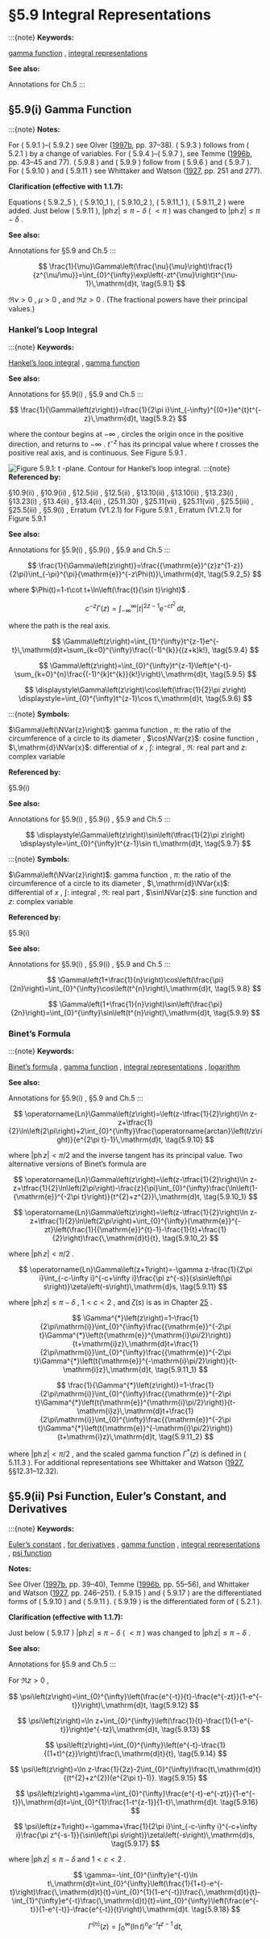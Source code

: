 # §5.9 Integral Representations

:::{note}
**Keywords:**

[gamma function](http://dlmf.nist.gov/search/search?q=gamma%20function) , [integral representations](http://dlmf.nist.gov/search/search?q=integral%20representations)

**See also:**

Annotations for Ch.5
:::


## §5.9(i) Gamma Function

:::{note}
**Notes:**

For ( 5.9.1 )–( 5.9.2 ) see Olver ([1997b](./bib/O.html#bib1809 "Asymptotics and Special Functions"), pp. 37–38). ( 5.9.3 ) follows from ( 5.2.1 ) by a change of variables. For ( 5.9.4 )–( 5.9.7 ), see Temme ([1996b](./bib/T.html#bib2230 "Special Functions: An Introduction to the Classical Functions of Mathematical Physics"), pp. 43–45 and 77). ( 5.9.8 ) and ( 5.9.9 ) follow from ( 5.9.6 ) and ( 5.9.7 ). For ( 5.9.10 ) and ( 5.9.11 ) see Whittaker and Watson ([1927](./bib/W.html#bib2404 "A Course of Modern Analysis"), pp. 251 and 277).

**Clarification (effective with 1.1.7):**

Equations ( 5.9.2_5 ), ( 5.9.10_1 ), ( 5.9.10_2 ), ( 5.9.11_1 ), ( 5.9.11_2 ) were added. Just below ( 5.9.11 ), $|\operatorname{ph}z|\leq\pi-\delta$ ( $<\pi$ ) was changed to $|\operatorname{ph}z|\leq\pi-\delta$ .

**See also:**

Annotations for §5.9 and Ch.5
:::


<a id="E1"></a>
$$
\frac{1}{\mu}\Gamma\left(\frac{\nu}{\mu}\right)\frac{1}{z^{\nu/\mu}}=\int_{0}^{\infty}\exp\left(-zt^{\mu}\right)t^{\nu-1}\,\mathrm{d}t, \tag{5.9.1}
$$

$\Re\nu>0$ , $\mu>0$ , and $\Re z>0$ . (The fractional powers have their principal values.)


### Hankel’s Loop Integral

:::{note}
**Keywords:**

[Hankel’s loop integral](http://dlmf.nist.gov/search/search?q=Hankel%20loop%20integral) , [gamma function](http://dlmf.nist.gov/search/search?q=gamma%20function)

**See also:**

Annotations for §5.9(i) , §5.9 and Ch.5
:::


<a id="E2"></a>
$$
\frac{1}{\Gamma\left(z\right)}=\frac{1}{2\pi i}\int_{-\infty}^{(0+)}e^{t}t^{-z}\,\mathrm{d}t, \tag{5.9.2}
$$

where the contour begins at $-\infty$ , circles the origin once in the positive direction, and returns to $-\infty$ . $t^{-z}$ has its principal value where $t$ crosses the positive real axis, and is continuous. See Figure 5.9.1 .

<a id="F1"></a>

![Figure 5.9.1: $t$ -plane. Contour for Hankel’s loop integral.](../html/5/9/F1.png)
:::{note}
**Referenced by:**

§10.9(ii) , §10.9(ii) , §12.5(ii) , §12.5(ii) , §13.10(ii) , §13.10(ii) , §13.23(i) , §13.23(i) , §13.4(ii) , §13.4(ii) , (25.11.30) , §25.11(vii) , §25.11(vii) , §25.5(iii) , §25.5(iii) , §5.9(i) , Erratum (V1.2.1) for Figure 5.9.1 , Erratum (V1.2.1) for Figure 5.9.1

**See also:**

Annotations for §5.9(i) , §5.9(i) , §5.9 and Ch.5
:::


<a id="E2_5"></a>
$$
\frac{1}{\Gamma\left(z\right)}=\frac{{\mathrm{e}}^{z}z^{1-z}}{2\pi}\int_{-\pi}^{\pi}{\mathrm{e}}^{-z\Phi(t)}\,\mathrm{d}t, \tag{5.9.2_5}
$$

where $\Phi(t)=1-t\cot t+\ln\left(\frac{t}{\sin t}\right)$ .


<a id="E3"></a>
$$
c^{-z}\Gamma\left(z\right)=\int_{-\infty}^{\infty}|t|^{2z-1}e^{-ct^{2}}\,\mathrm{d}t, \tag{5.9.3}
$$

where the path is the real axis.


<a id="E4"></a>
$$
\Gamma\left(z\right)=\int_{1}^{\infty}t^{z-1}e^{-t}\,\mathrm{d}t+\sum_{k=0}^{\infty}\frac{(-1)^{k}}{(z+k)k!}, \tag{5.9.4}
$$


<a id="E5"></a>
$$
\Gamma\left(z\right)=\int_{0}^{\infty}t^{z-1}\left(e^{-t}-\sum_{k=0}^{n}\frac{(-1)^{k}t^{k}}{k!}\right)\,\mathrm{d}t, \tag{5.9.5}
$$

<a id="EGx1"></a>

$$
\displaystyle\Gamma\left(z\right)\cos\left(\tfrac{1}{2}\pi z\right) \displaystyle=\int_{0}^{\infty}t^{z-1}\cos t\,\mathrm{d}t, \tag{5.9.6}
$$

:::{note}
**Symbols:**

$\Gamma\left(\NVar{z}\right)$: gamma function , $\pi$: the ratio of the circumference of a circle to its diameter , $\cos\NVar{z}$: cosine function , $\,\mathrm{d}\NVar{x}$: differential of $x$ , $\int$: integral , $\Re$: real part and $z$: complex variable

**Referenced by:**

§5.9(i)

**See also:**

Annotations for §5.9(i) , §5.9(i) , §5.9 and Ch.5
:::

$$
\displaystyle\Gamma\left(z\right)\sin\left(\tfrac{1}{2}\pi z\right) \displaystyle=\int_{0}^{\infty}t^{z-1}\sin t\,\mathrm{d}t, \tag{5.9.7}
$$

:::{note}
**Symbols:**

$\Gamma\left(\NVar{z}\right)$: gamma function , $\pi$: the ratio of the circumference of a circle to its diameter , $\,\mathrm{d}\NVar{x}$: differential of $x$ , $\int$: integral , $\Re$: real part , $\sin\NVar{z}$: sine function and $z$: complex variable

**Referenced by:**

§5.9(i)

**See also:**

Annotations for §5.9(i) , §5.9(i) , §5.9 and Ch.5
:::


<a id="E8"></a>
$$
\Gamma\left(1+\frac{1}{n}\right)\cos\left(\frac{\pi}{2n}\right)=\int_{0}^{\infty}\cos\left(t^{n}\right)\,\mathrm{d}t, \tag{5.9.8}
$$


<a id="E9"></a>
$$
\Gamma\left(1+\frac{1}{n}\right)\sin\left(\frac{\pi}{2n}\right)=\int_{0}^{\infty}\sin\left(t^{n}\right)\,\mathrm{d}t, \tag{5.9.9}
$$


### Binet’s Formula

:::{note}
**Keywords:**

[Binet’s formula](http://dlmf.nist.gov/search/search?q=Binet%20formula) , [gamma function](http://dlmf.nist.gov/search/search?q=gamma%20function) , [integral representations](http://dlmf.nist.gov/search/search?q=integral%20representations) , [logarithm](http://dlmf.nist.gov/search/search?q=logarithm)

**See also:**

Annotations for §5.9(i) , §5.9 and Ch.5
:::


<a id="E10"></a>
$$
\operatorname{Ln}\Gamma\left(z\right)=\left(z-\tfrac{1}{2}\right)\ln z-z+\tfrac{1}{2}\ln\left(2\pi\right)+2\int_{0}^{\infty}\frac{\operatorname{arctan}\left(t/z\right)}{e^{2\pi t}-1}\,\mathrm{d}t, \tag{5.9.10}
$$

where $|\operatorname{ph}z|<\pi/2$ and the inverse tangent has its principal value. Two alternative versions of Binet’s formula are


<a id="E10_1"></a>
$$
\operatorname{Ln}\Gamma\left(z\right)=\left(z-\tfrac{1}{2}\right)\ln z-z+\tfrac{1}{2}\ln\left(2\pi\right)-\frac{z}{\pi}\int_{0}^{\infty}\frac{\ln\left(1-{\mathrm{e}}^{-2\pi t}\right)}{t^{2}+z^{2}}\,\mathrm{d}t, \tag{5.9.10_1}
$$


<a id="E10_2"></a>
$$
\operatorname{Ln}\Gamma\left(z\right)=\left(z-\tfrac{1}{2}\right)\ln z-z+\tfrac{1}{2}\ln\left(2\pi\right)+\int_{0}^{\infty}{\mathrm{e}}^{-zt}\left(\frac{1}{{\mathrm{e}}^{t}-1}-\frac{1}{t}+\frac{1}{2}\right)\frac{\,\mathrm{d}t}{t}, \tag{5.9.10_2}
$$

where $|\operatorname{ph}z|<\pi/2$ .


<a id="E11"></a>
$$
\operatorname{Ln}\Gamma\left(z+1\right)=-\gamma z-\frac{1}{2\pi i}\int_{-c-\infty i}^{-c+\infty i}\frac{\pi z^{-s}}{s\sin\left(\pi s\right)}\zeta\left(-s\right)\,\mathrm{d}s, \tag{5.9.11}
$$

where $|\operatorname{ph}z|\leq\pi-\delta$ , $1<c<2$ , and $\zeta\left(s\right)$ is as in Chapter [25](./25.md "Chapter 25 Zeta and Related Functions") .


<a id="E11_1"></a>
$$
\Gamma^{*}\left(z\right)=1-\frac{1}{2\pi\mathrm{i}}\int_{0}^{\infty}\frac{{\mathrm{e}}^{-2\pi t}\Gamma^{*}\left(t{\mathrm{e}}^{\mathrm{i}\pi/2}\right)}{t+\mathrm{i}z}\,\mathrm{d}t+\frac{1}{2\pi\mathrm{i}}\int_{0}^{\infty}\frac{{\mathrm{e}}^{-2\pi t}\Gamma^{*}\left(t{\mathrm{e}}^{-\mathrm{i}\pi/2}\right)}{t-\mathrm{i}z}\,\mathrm{d}t, \tag{5.9.11_1}
$$


<a id="E11_2"></a>
$$
\frac{1}{\Gamma^{*}\left(z\right)}=1-\frac{1}{2\pi\mathrm{i}}\int_{0}^{\infty}\frac{{\mathrm{e}}^{-2\pi t}\Gamma^{*}\left(t{\mathrm{e}}^{\mathrm{i}\pi/2}\right)}{t-\mathrm{i}z}\,\mathrm{d}t+\frac{1}{2\pi\mathrm{i}}\int_{0}^{\infty}\frac{{\mathrm{e}}^{-2\pi t}\Gamma^{*}\left(t{\mathrm{e}}^{-\mathrm{i}\pi/2}\right)}{t+\mathrm{i}z}\,\mathrm{d}t, \tag{5.9.11_2}
$$

where $|\operatorname{ph}z|<\pi/2$ , and the scaled gamma function $\Gamma^{*}\left(z\right)$ is defined in ( 5.11.3 ). For additional representations see Whittaker and Watson ([1927](./bib/W.html#bib2404 "A Course of Modern Analysis"), §§12.31–12.32).


## §5.9(ii) Psi Function, Euler’s Constant, and Derivatives

:::{note}
**Keywords:**

[Euler’s constant](http://dlmf.nist.gov/search/search?q=Euler%20constant) , [for derivatives](http://dlmf.nist.gov/search/search?q=for%20derivatives) , [gamma function](http://dlmf.nist.gov/search/search?q=gamma%20function) , [integral representations](http://dlmf.nist.gov/search/search?q=integral%20representations) , [psi function](http://dlmf.nist.gov/search/search?q=psi%20function)

**Notes:**

See Olver ([1997b](./bib/O.html#bib1809 "Asymptotics and Special Functions"), pp. 39–40), Temme ([1996b](./bib/T.html#bib2230 "Special Functions: An Introduction to the Classical Functions of Mathematical Physics"), pp. 55–56), and Whittaker and Watson ([1927](./bib/W.html#bib2404 "A Course of Modern Analysis"), pp. 246–251). ( 5.9.15 ) and ( 5.9.17 ) are the differentiated forms of ( 5.9.10 ) and ( 5.9.11 ). ( 5.9.19 ) is the differentiated form of ( 5.2.1 ).

**Clarification (effective with 1.1.7):**

Just below ( 5.9.17 ) $|\operatorname{ph}z|\leq\pi-\delta$ ( $<\pi$ ) was changed to $|\operatorname{ph}z|\leq\pi-\delta$ .

**See also:**

Annotations for §5.9 and Ch.5
:::

For $\Re z>0$ ,


<a id="E12"></a>
$$
\psi\left(z\right)=\int_{0}^{\infty}\left(\frac{e^{-t}}{t}-\frac{e^{-zt}}{1-e^{-t}}\right)\,\mathrm{d}t, \tag{5.9.12}
$$


<a id="E13"></a>
$$
\psi\left(z\right)=\ln z+\int_{0}^{\infty}\left(\frac{1}{t}-\frac{1}{1-e^{-t}}\right)e^{-tz}\,\mathrm{d}t, \tag{5.9.13}
$$


<a id="E14"></a>
$$
\psi\left(z\right)=\int_{0}^{\infty}\left(e^{-t}-\frac{1}{(1+t)^{z}}\right)\frac{\,\mathrm{d}t}{t}, \tag{5.9.14}
$$


<a id="E15"></a>
$$
\psi\left(z\right)=\ln z-\frac{1}{2z}-2\int_{0}^{\infty}\frac{t\,\mathrm{d}t}{(t^{2}+z^{2})(e^{2\pi t}-1)}. \tag{5.9.15}
$$


<a id="E16"></a>
$$
\psi\left(z\right)+\gamma=\int_{0}^{\infty}\frac{e^{-t}-e^{-zt}}{1-e^{-t}}\,\mathrm{d}t=\int_{0}^{1}\frac{1-t^{z-1}}{1-t}\,\mathrm{d}t. \tag{5.9.16}
$$


<a id="E17"></a>
$$
\psi\left(z+1\right)=-\gamma+\frac{1}{2\pi i}\int_{-c-\infty i}^{-c+\infty i}\frac{\pi z^{-s-1}}{\sin\left(\pi s\right)}\zeta\left(-s\right)\,\mathrm{d}s, \tag{5.9.17}
$$

where $|\operatorname{ph}z|\leq\pi-\delta$ and $1<c<2$ .


<a id="E18"></a>
$$
\gamma=-\int_{0}^{\infty}e^{-t}\ln t\,\mathrm{d}t=\int_{0}^{\infty}\left(\frac{1}{1+t}-e^{-t}\right)\frac{\,\mathrm{d}t}{t}=\int_{0}^{1}(1-e^{-t})\frac{\,\mathrm{d}t}{t}-\int_{1}^{\infty}e^{-t}\frac{\,\mathrm{d}t}{t}=\int_{0}^{\infty}\left(\frac{e^{-t}}{1-e^{-t}}-\frac{e^{-t}}{t}\right)\,\mathrm{d}t. \tag{5.9.18}
$$


<a id="E19"></a>
$$
{\Gamma}^{(n)}\left(z\right)=\int_{0}^{\infty}(\ln t)^{n}e^{-t}t^{z-1}\,\mathrm{d}t, \tag{5.9.19}
$$
